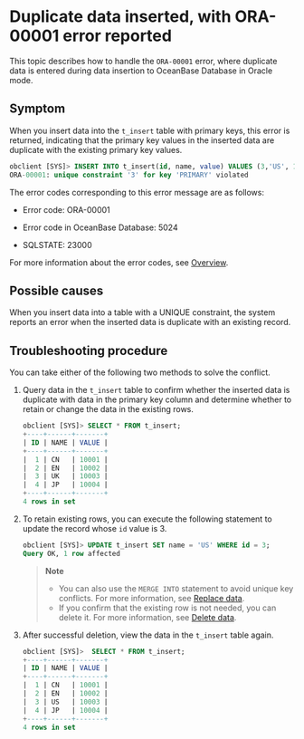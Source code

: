 # Duplicate data inserted, with ORA-00001 error reported

This topic describes how to handle the `ORA-00001` error, where duplicate data is entered during data insertion to OceanBase Database in Oracle mode. 

## Symptom

When you insert data into the `t_insert` table with primary keys, this error is returned, indicating that the primary key values in the inserted data are duplicate with the existing primary key values. 

```sql
obclient [SYS]> INSERT INTO t_insert(id, name, value) VALUES (3,'US', 10003),(4, 'JP', 10004);
ORA-00001: unique constraint '3' for key 'PRIMARY' violated
```

The error codes corresponding to this error message are as follows:

* Error code: ORA-00001

* Error code in OceanBase Database: 5024

* SQLSTATE: 23000

For more information about the error codes, see [Overview](../../../7.reference/5.system-reference/7.error-code-for-oracle/1.use-error-information.md). 

## Possible causes

When you insert data into a table with a UNIQUE constraint, the system reports an error when the inserted data is duplicate with an existing record. 

## Troubleshooting procedure

You can take either of the following two methods to solve the conflict. 

1. Query data in the `t_insert` table to confirm whether the inserted data is duplicate with data in the primary key column and determine whether to retain or change the data in the existing rows. 

   ```sql
   obclient [SYS]> SELECT * FROM t_insert;
   +----+------+-------+
   | ID | NAME | VALUE |
   +----+------+-------+
   |  1 | CN   | 10001 |
   |  2 | EN   | 10002 |
   |  3 | UK   | 10003 |
   |  4 | JP   | 10004 |
   +----+------+-------+
   4 rows in set
   ```

2. To retain existing rows, you can execute the following statement to update the record whose `id` value is 3.

   ```sql
   obclient [SYS]> UPDATE t_insert SET name = 'US' WHERE id = 3;
   Query OK, 1 row affected
   ```

   > **Note**
   >
   > * You can also use the `MERGE INTO` statement to avoid unique key conflicts. For more information, see [Replace data](../../1.application-development-of-mysql-mode/3.write-data-of-mysql-mode/4.replace-data.md). 
   > * If you confirm that the existing row is not needed, you can delete it. For more information, see [Delete data](../../1.application-development-of-mysql-mode/3.write-data-of-mysql-mode/3.delete-data.md). 

3. After successful deletion, view the data in the `t_insert` table again. 

   ```sql
   obclient [SYS]>  SELECT * FROM t_insert;
   +----+------+-------+
   | ID | NAME | VALUE |
   +----+------+-------+
   |  1 | CN   | 10001 |
   |  2 | EN   | 10002 |
   |  3 | US   | 10003 |
   |  4 | JP   | 10004 |
   +----+------+-------+
   4 rows in set
   ```
